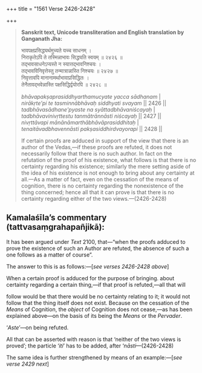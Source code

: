 +++
title = "1561 Verse 2426-2428"

+++
> **Sanskrit text, Unicode transliteration and English translation by Ganganath Jha:** 
>
> भावपक्षप्रसिद्ध्यर्थमुच्यते यच्च साधनम् ।  
> निराकृतेऽपि ते तस्मिन्नाभावः सिद्ध्यति स्वयम् ॥ २४२६ ॥  
> तद्भावसाधनेऽप्यस्ते न स्यात्तद्भावनिश्चयः ।  
> तद्भावविनिवृत्तेस्तु तन्मात्रान्नास्ति निश्चयः ॥ २४२७ ॥  
> निवृत्तावपि मानानामर्थाभावाप्रसिद्धितः ।  
> तेनैतावद्भवेन्नास्ति पक्षसिद्धिर्द्वयोरपि ॥ २४२८ ॥ 
>
> *bhāvapakṣaprasiddhyarthamucyate yacca sādhanam* \|  
> *nirākṛte'pi te tasminnābhāvaḥ siddhyati svayam* \|\| 2426 \|\|  
> *tadbhāvasādhane'pyaste na syāttadbhāvaniścayaḥ* \|  
> *tadbhāvavinivṛttestu tanmātrānnāsti niścayaḥ* \|\| 2427 \|\|  
> *nivṛttāvapi mānānāmarthābhāvāprasiddhitaḥ* \|  
> *tenaitāvadbhavennāsti pakṣasiddhirdvayorapi* \|\| 2428 \|\| 
>
> If certain proofs are adduced in support of the view that there is an author of the Vedas,—if these proofs are refuted, it does not necessarily follow that there is no such author. In fact on the refutation of the proof of his existence, what follows is that there is no certainty regarding his existence; similarly the mere setting aside of the idea of his existence is not enough to bring about any certainty at all.—As a matter of fact, even on the cessation of the means of cognition, there is no certainty regarding the nonexistence of the thing concerned; hence all that it can prove is that there is no certainty regarding either of the two views.—(2426-2428)



## Kamalaśīla’s commentary (tattvasaṃgrahapañjikā):

It has been argued under *Text* 2100, that—“when the proofs adduced to prove the existence of such an Author are refuted, the absence of such a one follows as a matter of course”.

The answer to this is as follows:—[*see verses 2426-2428 above*]

When a certain proof is adduced for the purpose of bringing. about certainty regarding a certain thing,—if that proof is refuted,—all that will

follow would be that there would be no certainty relating to it; it would not follow that the thing itself does not exist. Because on the cessation of the *Means* of Cognition, the *object* of Cognition does not cease,—as has been explained above—on the basis of its being the *Means* or the *Pervader*.

‘*Aste*’—on being refuted.

All that can be asserted with reason is that ‘neither of the two views is proved’; the particle ‘*iti*’ has to be added, after ‘*nāsti*—(2426-2428)

The same idea is further strengthened by means of an example:—[*see verse 2429 next*]


